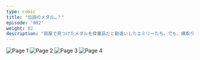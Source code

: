 ```yaml
---
type: comic
title: "伝説のメダル…？"
episode: "082"
weight: 82
description: "部屋で見つけたメダルを骨董品だと勘違いしたエミリーたち。でも、横取りしたビオラがその正体を知ってがっかり… 😭"
---
```


![Page 1](cut-1.jpg)
![Page 2](cut-2.jpg)
![Page 3](cut-3.jpg)
![Page 4](cut-4.jpg)
